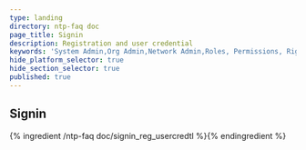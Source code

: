 ```yaml
---
type: landing
directory: ntp-faq doc
page_title: Signin
description: Registration and user credential
keywords: 'System Admin,Org Admin,Network Admin,Roles, Permissions, Rights'
hide_platform_selector: true
hide_section_selector: true
published: true
---
```

## Signin

{% ingredient /ntp-faq doc/signin_reg_usercredtl %}{% endingredient %}
